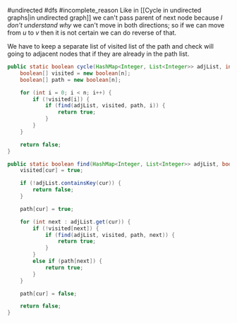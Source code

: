 #undirected
#dfs
#incomplete_reason 
Like in [[Cycle in undirected graphs|in undirected graph]] we can't pass parent of next node because *I don't understand why* we can't move in both directions; so if we can move  from $u$ to $v$ then it is not certain we can do reverse of that.

We have to keep a separate list of visited list of the path and check will going to adjacent nodes that if they are already in the path list.

```java
public static boolean cycle(HashMap<Integer, List<Integer>> adjList, int n) {
	boolean[] visited = new boolean[n];
	boolean[] path = new boolean[n];

	for (int i = 0; i < n; i++) {
		if (!visited[i]) {
			if (find(adjList, visited, path, i)) {
				return true;
			}
		}
	}

	return false;
}

public static boolean find(HashMap<Integer, List<Integer>> adjList, boolean[] visited, boolean[] path, int cur) {
	visited[cur] = true;

	if (!adjList.containsKey(cur)) {
		return false;
	}

	path[cur] = true;

	for (int next : adjList.get(cur)) {
		if (!visited[next]) {
			if (find(adjList, visited, path, next)) {
				return true;
			}
		}
		else if (path[next]) {
			return true;
		}
	}

	path[cur] = false;

	return false;
}
```